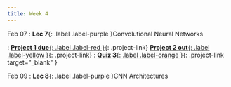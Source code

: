 ```yaml
---
title: Week 4
---
```


Feb 07
: **Lec 7**{: .label .label-purple }Convolutional Neural Networks
  <!-- : [Solution](#) -->
: [**Project 1 due**{: .label .label-red }](/projects/#project-1){: .project-link} [**Project 2 out**{: .label .label-yellow }](/projects/#project-2){: .project-link}
: [**Quiz 3**{: .label .label-orange }](https://www.gradescope.com/courses/481744){: .project-link target="_blank" }

Feb 09
: **Lec 8**{: .label .label-purple }CNN Architectures

<!-- Jan 27
: **Dis 4**{: .label .label-blue }[Optimization in PyTorch](#) -->
